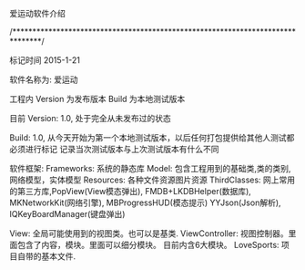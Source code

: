 
爱运动软件介绍

/*******************************************************************************/

标记时间 2015-1-21

软件名称为: 爱运动

工程内   Version 为发布版本
Build 为本地测试版本

目前 Version: 1.0,
处于完全从未发布过的状态

Build: 1.0,
从今天开始为第一个本地测试版本，以后任何打包提供给其他人测试都必须进行标记
记录当次测试版本与上次测试版本有什么不同

软件框架:
Frameworks: 系统的静态库
Model: 包含工程用到的基础类,类的类别,网络模型，实体模型
Resources: 各种文件资源图片资源
ThirdClasses: 网上常用的第三方库,PopView(View模态弹出), FMDB+LKDBHelper(数据库), MKNetworkKit(网络引擎), MBProgressHUD(模态提示)
                YYJson(Json解析), IQKeyBoardManager(键盘弹出)
 
View: 全局可能使用到的视图类。也可以是基类.
ViewController: 视图控制器。里面包含了内容，模块。里面可以细分模块。 目前内含6大模块。
LoveSports: 项目自带的基本文件.
